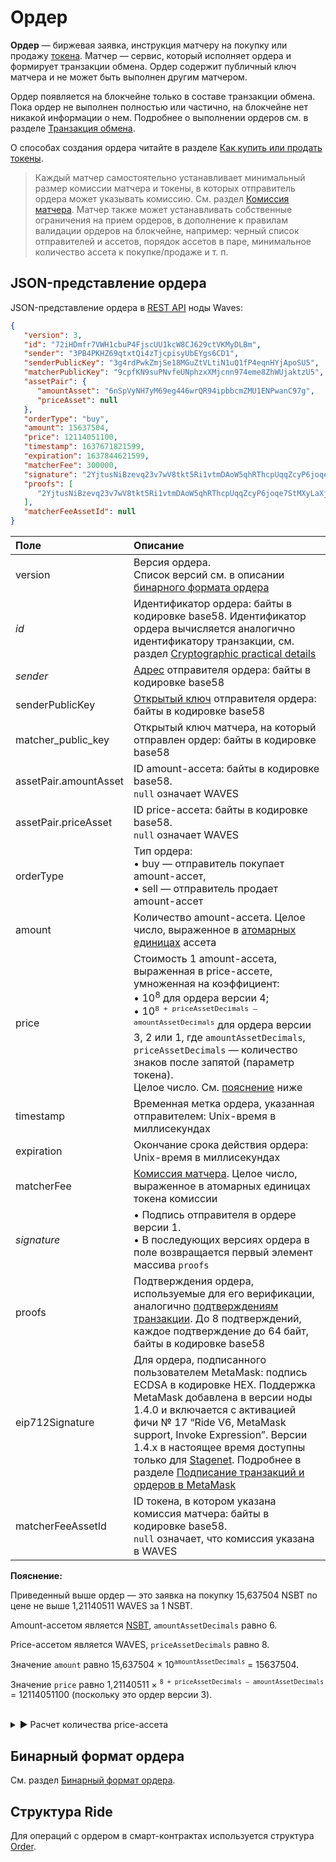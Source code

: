 # Ордер

**Ордер** — биржевая заявка, инструкция матчеру на покупку или продажу [токена](/ru/blockchain/token/). Матчер — сервис, который исполняет ордера и формирует транзакции обмена. Ордер содержит публичный ключ матчера и не может быть выполнен другим матчером.

Ордер появляется на блокчейне только в составе транзакции обмена. Пока ордер не выполнен полностью или частично, на блокчейне нет никакой информации о нем. Подробнее о выполнении ордеров см. в разделе [Транзакция обмена](/ru/blockchain/transaction-type/exchange-transaction).

О способах создания ордера читайте в разделе [Как купить или продать токены](/ru/building-apps/how-to/basic/trading).

> Каждый матчер самостоятельно устанавливает минимальный размер комиссии матчера и токены, в которых отправитель ордера может указывать комиссию. См. раздел [Комиссия матчера](/ru/blockchain/transaction-type/exchange-transaction#комиссия-матчера). Матчер также может устанавливать собственные ограничения на прием ордеров, в дополнение к правилам валидации ордеров на блокчейне, например: черный список отправителей и ассетов, порядок ассетов в паре, минимальное количество ассета к покупке/продаже и т. п.

## JSON-представление ордера

JSON-представление ордера в [REST API](/ru/waves-node/node-api/) ноды Waves:

```json
{
   "version": 3,
   "id": "72iHDmfr7VWH1cbuP4FjscUU1kcW8CJ629ctVKMyDLBm",
   "sender": "3PB4PKHZ69qtxtQi4zTjcpisyUbEYgs6CD1",
   "senderPublicKey": "3g4rdPwkZmjSe18MGuZtVLtiN1uQ1fP4eqnHYjApoSU5",
   "matcherPublicKey": "9cpfKN9suPNvfeUNphzxXMjcnn974eme8ZhWUjaktzU5",
   "assetPair": {
      "amountAsset": "6nSpVyNH7yM69eg446wrQR94ipbbcmZMU1ENPwanC97g",
      "priceAsset": null
   },
   "orderType": "buy",
   "amount": 15637504,
   "price": 12114051100,
   "timestamp": 1637671821599,
   "expiration": 1637844621599,
   "matcherFee": 300000,
   "signature": "2YjtusNiBzevq23v7wV8tkt5Ri1vtmDAoW5qhRThcpUqqZcyP6joqe7StMXyLaXjM6rYCe1tPMB973Sq9TPRfcsU",
   "proofs": [
      "2YjtusNiBzevq23v7wV8tkt5Ri1vtmDAoW5qhRThcpUqqZcyP6joqe7StMXyLaXjM6rYCe1tPMB973Sq9TPRfcsU"
   ],
   "matcherFeeAssetId": null
}
```

| Поле | Описание |
| :--- | :--- |
| version | Версия ордера.<br>Список версий см. в описании [бинарного формата ордера](/ru/blockchain/binary-format/order-binary-format) |
| *id* | Идентификатор ордера: байты в кодировке base58. Идентификатор ордера вычисляется аналогично идентификатору транзакции, см. раздел [Cryptographic practical details](/en/blockchain/waves-protocol/cryptographic-practical-details#calculating-transaction-id) |
| *sender* | [Адрес](/ru/blockchain/account/address) отправителя ордера: байты в кодировке base58 |
| senderPublicKey | [Открытый ключ](/ru/blockchain/account/#открытый-и-закрытый-кnючи-аккаунта) отправителя ордера: байты в кодировке base58 |
| matcher_public_key | Открытый ключ матчера, на который отправлен ордер: байты в кодировке base58 |
| assetPair.amountAsset | ID amount-ассета: байты в кодировке base58.<br>`null` означает WAVES |
| assetPair.priceAsset | ID price-ассета: байты в кодировке base58.<br>`null` означает WAVES |
| orderType | Тип ордера:<br>• buy — отправитель покупает amount-ассет,<br>• sell — отправитель продает amount-ассет |
| amount | Количество amount-ассета. Целое число, выраженное в [атомарных единицах](/ru/blockchain/token/#атомарная-единица) ассета |
| price | Стоимость 1 amount-ассета, выраженная в price-ассете, умноженная на коэффициент:<br>• 10<sup>8</sup> для ордера версии 4;<br>• 10<sup>`8 + priceAssetDecimals – amountAssetDecimals`</sup> для ордера версии 3, 2 или 1, где `amountAssetDecimals`, `priceAssetDecimals` — количество знаков после запятой (параметр токена).<br>Целое число. См. [пояснение](#explanation) ниже |
| timestamp | Временная метка ордера, указанная отправителем: Unix-время в миллисекундах |
| expiration | Окончание срока действия ордера: Unix-время в миллисекундах |
| matcherFee | [Комиссия матчера](/ru/blockchain/transaction-type/exchange-transaction#комиссия-матчера). Целое число, выраженное в атомарных единицах токена комиссии |
| *signature* | • Подпись отправителя в ордере версии 1.<br>• В последующих версиях ордера в поле возвращается первый элемент массива `proofs` |
| proofs | Подтверждения ордера, используемые для его верификации, аналогично [подтверждениям транзакции](/ru/blockchain/transaction/transaction-proof). До 8 подтверждений, каждое подтверждение до 64 байт, байты в кодировке base58 |
| eip712Signature | Для ордера, подписанного пользователем MetaMask: подпись ECDSA в кодировке HEX. Поддержка MetaMask добавлена в версии ноды 1.4.0 и включается с активацией фичи №&nbsp;17 “Ride V6, MetaMask support, Invoke Expression”. Версии 1.4.x в настоящее время доступны только для [Stagenet](/ru/blockchain/blockchain-network/). Подробнее в разделе [Подписание транзакций и ордеров в MetaMask](/ru/keep-in-touch/metamask) |
| matcherFeeAssetId | ID токена, в котором указана комиссия матчера: байты в кодировке base58.<br>`null` означает, что комиссия указана в WAVES |

**Пояснение:<a id="explanation"></a>**

Приведенный выше ордер — это заявка на покупку 15,637504 NSBT по цене не выше 1,21140511 WAVES за 1 NSBT. 

Amount-ассетом является [NSBT](https://wavesexplorer.com/tx/6nSpVyNH7yM69eg446wrQR94ipbbcmZMU1ENPwanC97g), `amountAssetDecimals` равно 6.

Price-ассетом является WAVES, `priceAssetDecimals` равно 8.

Значение `amount` равно 15,637504 × 10<sup>`amountAssetDecimals`</sup> = 15637504.

Значение `price` равно 1,21140511 × <sup>`8 + priceAssetDecimals – amountAssetDecimals`</sup> = 12114051100 (поскольку это ордер версии 3).

<br>
<details><summary>▶ Расчет количества price-ассета</summary>

Количество price-ассета в атомарных единицах, которое отправитель ордера отдает (в случае ордера на покупку) или получает (в случае ордера на продажу) в обмен на amount-ассет, вычисляется по формуле:

* в ордере версии 4: `amount` × `price` × 10<sup>`(priceAssetDecimals - amountAssetDecimals - 8)`</sup>,
* в ордере версий 1, 2, 3: `amount` × `price` × 10<sup>-8</sup>.

Если в результате вычисления получено значение с дробной частью, то она отбрасывается.

Например, в ордере версии 3, приведенном выше, количество price-ассета рассчитывается как:

15637504 × 12114051100 × 10<sup>-8</sup> = 1894335225,324544,

после отбрасывания дробной части — 1894335225 в атомарных единицах, что соответствует 18,94335225 WAVES.
</details>

## Бинарный формат ордера

См. раздел [Бинарный формат ордера](/ru/blockchain/binary-format/order-binary-format).

## Структура Ride

Для операций с ордером в смарт-контрактах используется структура [Order](/ru/ride/structures/common-structures/order).
